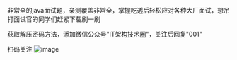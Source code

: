 

非常全的java面试题，亲测覆盖非常全，掌握吃透后轻松应对各种大厂面试，想吊打面试官的同学们赶紧下载刷一刷

获取解压密码方法，添加微信公众号"IT架构技术圈"，关注后回复"001"

扫码关注
![image](https://github.com/Jorryzh/javaKnowledge/assets/38748187/11de0a06-06b2-4573-88f0-4da03dba2157)
